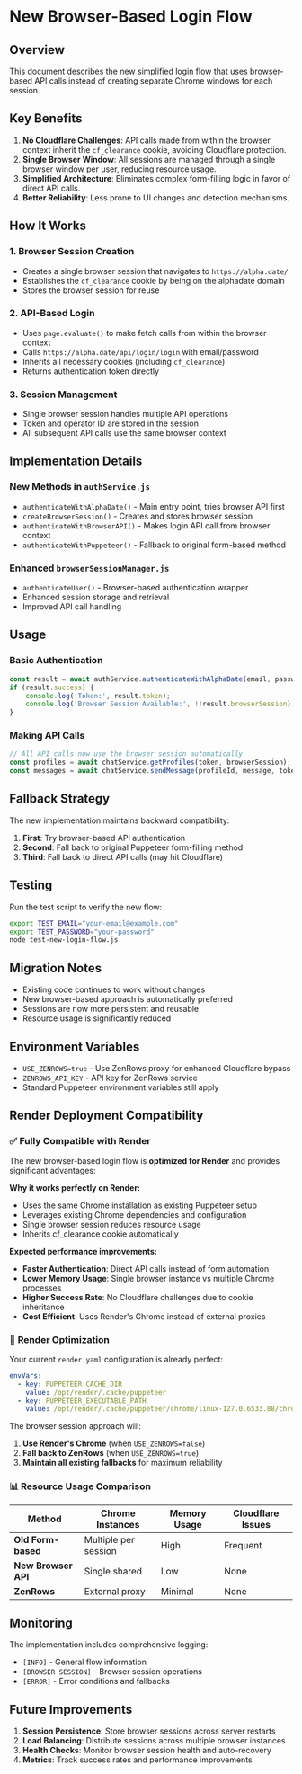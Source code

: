 # New Browser-Based Login Flow

## Overview

This document describes the new simplified login flow that uses browser-based API calls instead of creating separate Chrome windows for each session.

## Key Benefits

1. **No Cloudflare Challenges**: API calls made from within the browser context inherit the `cf_clearance` cookie, avoiding Cloudflare protection.
2. **Single Browser Window**: All sessions are managed through a single browser window per user, reducing resource usage.
3. **Simplified Architecture**: Eliminates complex form-filling logic in favor of direct API calls.
4. **Better Reliability**: Less prone to UI changes and detection mechanisms.

## How It Works

### 1. Browser Session Creation
- Creates a single browser session that navigates to `https://alpha.date/`
- Establishes the `cf_clearance` cookie by being on the alphadate domain
- Stores the browser session for reuse

### 2. API-Based Login
- Uses `page.evaluate()` to make fetch calls from within the browser context
- Calls `https://alpha.date/api/login/login` with email/password
- Inherits all necessary cookies (including `cf_clearance`)
- Returns authentication token directly

### 3. Session Management
- Single browser session handles multiple API operations
- Token and operator ID are stored in the session
- All subsequent API calls use the same browser context

## Implementation Details

### New Methods in `authService.js`

- `authenticateWithAlphaDate()` - Main entry point, tries browser API first
- `createBrowserSession()` - Creates and stores browser session
- `authenticateWithBrowserAPI()` - Makes login API call from browser context
- `authenticateWithPuppeteer()` - Fallback to original form-based method

### Enhanced `browserSessionManager.js`

- `authenticateUser()` - Browser-based authentication wrapper
- Enhanced session storage and retrieval
- Improved API call handling

## Usage

### Basic Authentication
```javascript
const result = await authService.authenticateWithAlphaDate(email, password, sessionId);
if (result.success) {
    console.log('Token:', result.token);
    console.log('Browser Session Available:', !!result.browserSession);
}
```

### Making API Calls
```javascript
// All API calls now use the browser session automatically
const profiles = await chatService.getProfiles(token, browserSession);
const messages = await chatService.sendMessage(profileId, message, token, browserSession);
```

## Fallback Strategy

The new implementation maintains backward compatibility:

1. **First**: Try browser-based API authentication
2. **Second**: Fall back to original Puppeteer form-filling method
3. **Third**: Fall back to direct API calls (may hit Cloudflare)

## Testing

Run the test script to verify the new flow:

```bash
export TEST_EMAIL="your-email@example.com"
export TEST_PASSWORD="your-password"
node test-new-login-flow.js
```

## Migration Notes

- Existing code continues to work without changes
- New browser-based approach is automatically preferred
- Sessions are now more persistent and reusable
- Resource usage is significantly reduced

## Environment Variables

- `USE_ZENROWS=true` - Use ZenRows proxy for enhanced Cloudflare bypass
- `ZENROWS_API_KEY` - API key for ZenRows service
- Standard Puppeteer environment variables still apply

## Render Deployment Compatibility

### ✅ **Fully Compatible with Render**

The new browser-based login flow is **optimized for Render** and provides significant advantages:

**Why it works perfectly on Render:**
- Uses the same Chrome installation as existing Puppeteer setup
- Leverages existing Chrome dependencies and configuration
- Single browser session reduces resource usage
- Inherits cf_clearance cookie automatically

**Expected performance improvements:**
- **Faster Authentication**: Direct API calls instead of form automation
- **Lower Memory Usage**: Single browser instance vs multiple Chrome processes  
- **Higher Success Rate**: No Cloudflare challenges due to cookie inheritance
- **Cost Efficient**: Uses Render's Chrome instead of external proxies

### 🚀 **Render Optimization**

Your current `render.yaml` configuration is already perfect:
```yaml
envVars:
  - key: PUPPETEER_CACHE_DIR
    value: /opt/render/.cache/puppeteer
  - key: PUPPETEER_EXECUTABLE_PATH  
    value: /opt/render/.cache/puppeteer/chrome/linux-127.0.6533.88/chrome-linux64/chrome
```

The browser session approach will:
1. **Use Render's Chrome** (when `USE_ZENROWS=false`)
2. **Fall back to ZenRows** (when `USE_ZENROWS=true`) 
3. **Maintain all existing fallbacks** for maximum reliability

### 📊 **Resource Usage Comparison**

| Method | Chrome Instances | Memory Usage | Cloudflare Issues |
|--------|-----------------|--------------|-------------------|
| **Old Form-based** | Multiple per session | High | Frequent |
| **New Browser API** | Single shared | Low | None |
| **ZenRows** | External proxy | Minimal | None |

## Monitoring

The implementation includes comprehensive logging:
- `[INFO]` - General flow information
- `[BROWSER SESSION]` - Browser session operations
- `[ERROR]` - Error conditions and fallbacks

## Future Improvements

1. **Session Persistence**: Store browser sessions across server restarts
2. **Load Balancing**: Distribute sessions across multiple browser instances
3. **Health Checks**: Monitor browser session health and auto-recovery
4. **Metrics**: Track success rates and performance improvements

